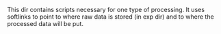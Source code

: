 This dir contains scripts necessary for one type of processing.
It uses softlinks to point to where raw data is stored (in exp dir) and to where the processed data will be put.

